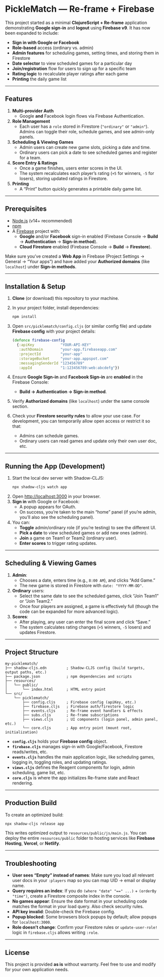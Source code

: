 
# PickleMatch — Re-frame + Firebase 

This project started as a minimal **ClojureScript + Re-frame** application demonstrating **Google sign-in** and **logout** using **Firebase v9**. It has now been expanded to include:

- **Sign in with Google or Facebook**  
- **Role-based** access (ordinary vs. admin)  
- **Admin features** for scheduling games, setting times, and storing them in Firestore  
- **Date selector** to view scheduled games for a particular day  
- **Join/registration** flow for users to sign up for a specific team  
- **Rating logic** to recalculate player ratings after each game  
- **Printing** the daily game list

---

## Features

1. **Multi-provider Auth**  
   - Google **and** Facebook login flows via Firebase Authentication.  
2. **Role Management**  
   - Each user has a `role` stored in Firestore (`"ordinary"` or `"admin"`). Admins can toggle their role, schedule games, and see admin-only panels.  
3. **Scheduling & Viewing Games**  
   - Admin users can create new game slots, picking a date and time.  
   - Ordinary users can pick a date to see scheduled games and register for a team.  
4. **Score Entry & Ratings**  
   - Once a game finishes, users enter scores in the UI.  
   - The system recalculates each player’s rating (`+5` for winners, `-5` for losers), storing updated ratings in Firestore.  
5. **Printing**  
   - A “Print” button quickly generates a printable daily game list.

---

## Prerequisites

- [Node.js](https://nodejs.org/) (v14+ recommended)  
- [npm](https://www.npmjs.com/)  
- A [Firebase](https://firebase.google.com/) project with:  
  - **Google** and/or **Facebook** sign-in enabled (Firebase Console → **Build** → **Authentication** → **Sign-in method**).  
  - **Cloud Firestore** enabled (Firebase Console → **Build** → **Firestore**).  

Make sure you’ve created a **Web App** in Firebase (Project Settings → General → “Your apps”) and have added your **Authorized domains** (like `localhost`) under **Sign-in methods**.

---

## Installation & Setup

1. **Clone** (or download) this repository to your machine.
2. In your project folder, install dependencies:
   ```bash
   npm install
   ```
3. Open `src/picklematch/config.cljs` (or similar config file) and update **Firebase config** with your project details:
   ```clojure
   (defonce firebase-config
     {:apiKey            "YOUR-API-KEY"
      :authDomain        "your-app.firebaseapp.com"
      :projectId         "your-app"
      :storageBucket     "your-app.appspot.com"
      :messagingSenderId "123456789"
      :appId             "1:123456789:web:abcdefg"})
   ```
4. Ensure **Google Sign-in** and **Facebook Sign-in** are **enabled** in the Firebase Console:
   - **Build → Authentication → Sign-in method**.

5. Verify **Authorized domains** (like `localhost`) under the same console section.

6. Check your **Firestore security rules** to allow your use case. For development, you can temporarily allow open access or restrict it so that:
   - Admins can schedule games.  
   - Ordinary users can read games and update only their own user doc, etc.

---

## Running the App (Development)

1. Start the local dev server with Shadow-CLJS:
   ```bash
   npx shadow-cljs watch app
   ```
2. Open [http://localhost:3000](http://localhost:3000) in your browser.
3. **Sign in** with Google or Facebook:
   - A popup appears for OAuth.
   - On success, you’re taken to the main “home” panel (if you’re admin, you’ll also see the scheduling panel).
4. You can:
   - **Toggle** admin/ordinary role (if you’re testing) to see the different UI.
   - **Pick a date** to view scheduled games or add new ones (admin).
   - **Join** a game on Team1 or Team2 (ordinary user).
   - **Enter scores** to trigger rating updates.

---

## Scheduling & Viewing Games

1. **Admin**:
   - Chooses a date, enters time (e.g., `8:00 AM`), and clicks “Add Game.”
   - The new game is stored in Firestore with `date: "YYYY-MM-DD"`.
2. **Ordinary** users:
   - Select the same date to see the scheduled games, click “Join Team1” or “Join Team2.”
   - Once four players are assigned, a game is effectively full (though the code can be expanded for more advanced logic).
3. **Scores**:
   - After playing, any user can enter the final score and click “Save.”
   - The system calculates rating changes (`+5` winners, `-5` losers) and updates Firestore.

---

## Project Structure

```
my-picklematch/
├── shadow-cljs.edn         ; Shadow-CLJS config (build targets, output paths, etc.)
├── package.json            ; npm dependencies and scripts
├── resources/
│   └── public/
│       └── index.html      ; HTML entry point
└── src/
    └── picklematch/
        ├── config.cljs     ; Firebase config (apiKey, etc.)
        ├── firebase.cljs   ; Firebase auth/firestore logic
        ├── events.cljs     ; Re-frame event handlers & effects
        ├── subs.cljs       ; Re-frame subscriptions
        ├── views.cljs      ; UI components (login panel, admin panel, etc.)
        └── core.cljs       ; App entry point (mount root, initialization)
```

- **`config.cljs`** holds your **Firebase config** object.  
- **`firebase.cljs`** manages sign-in with Google/Facebook, Firestore reads/writes, etc.  
- **`events.cljs`** handles the main application logic, like scheduling games, logging in, toggling roles, and updating ratings.  
- **`views.cljs`** defines the Reagent components for login, admin scheduling, game list, etc.  
- **`core.cljs`** is where the app initializes Re-frame state and React rendering.

---

## Production Build

To create an optimized build:

```bash
npx shadow-cljs release app
```

This writes optimized output to `resources/public/js/main.js`. You can deploy the entire `resources/public` folder to hosting services like **Firebase Hosting**, **Vercel**, or **Netlify**.

---

## Troubleshooting

- **User sees “Empty” instead of names**: Make sure you load all relevant user docs in your `:players` map so you can map UID → email or display name.  
- **Query requires an index**: If you do `(where "date" "==" ...)` + `(orderBy "time")`, create a Firestore composite index in the console.  
- **No games appear**: Ensure the date format in your scheduling code matches the format in your load query. Also check security rules.  
- **API key invalid**: Double-check the Firebase config.  
- **Popup blocked**: Some browsers block popups by default; allow popups for `localhost:3000`.  
- **Role doesn’t change**: Confirm your Firestore rules or `update-user-role!` logic in `firebase.cljs` allows writing `:role`.  

---

## License

This project is provided **as is** without warranty. Feel free to use and modify for your own application needs.
```